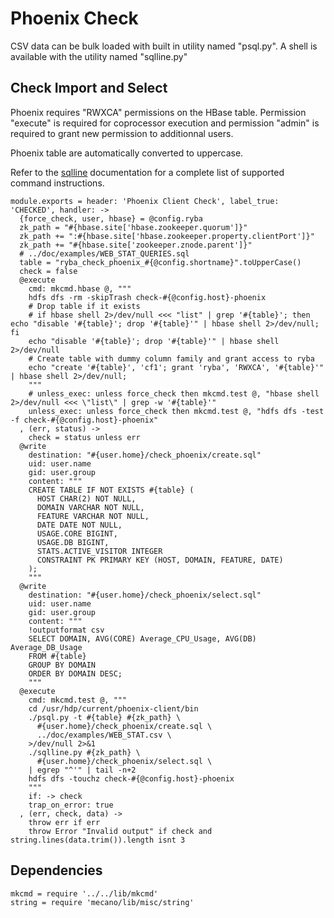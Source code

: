 
# Phoenix Check

CSV data can be bulk loaded with built in utility named "psql.py". A shell is
available with the utility named "sqlline.py"

## Check Import and Select

Phoenix requires "RWXCA" permissions on the HBase table. Permission "execute" is
required for coprocessor execution and permission "admin" is required to grant
new permission to additionnal users.

Phoenix table are automatically converted to uppercase.

Refer to the [sqlline] documentation for a complete list of supported command
instructions.

    module.exports = header: 'Phoenix Client Check', label_true: 'CHECKED', handler: ->
      {force_check, user, hbase} = @config.ryba
      zk_path = "#{hbase.site['hbase.zookeeper.quorum']}"
      zk_path += ":#{hbase.site['hbase.zookeeper.property.clientPort']}"
      zk_path += "#{hbase.site['zookeeper.znode.parent']}"
      # ../doc/examples/WEB_STAT_QUERIES.sql
      table = "ryba_check_phoenix_#{@config.shortname}".toUpperCase()
      check = false
      @execute
        cmd: mkcmd.hbase @, """
        hdfs dfs -rm -skipTrash check-#{@config.host}-phoenix
        # Drop table if it exists
        # if hbase shell 2>/dev/null <<< "list" | grep '#{table}'; then echo "disable '#{table}'; drop '#{table}'" | hbase shell 2>/dev/null; fi
        echo "disable '#{table}'; drop '#{table}'" | hbase shell 2>/dev/null
        # Create table with dummy column family and grant access to ryba
        echo "create '#{table}', 'cf1'; grant 'ryba', 'RWXCA', '#{table}'" | hbase shell 2>/dev/null;
        """
        # unless_exec: unless force_check then mkcmd.test @, "hbase shell 2>/dev/null <<< \"list\" | grep -w '#{table}'"
        unless_exec: unless force_check then mkcmd.test @, "hdfs dfs -test -f check-#{@config.host}-phoenix"
      , (err, status) ->
        check = status unless err
      @write
        destination: "#{user.home}/check_phoenix/create.sql"
        uid: user.name
        gid: user.group
        content: """
        CREATE TABLE IF NOT EXISTS #{table} (
          HOST CHAR(2) NOT NULL,
          DOMAIN VARCHAR NOT NULL,
          FEATURE VARCHAR NOT NULL,
          DATE DATE NOT NULL,
          USAGE.CORE BIGINT,
          USAGE.DB BIGINT,
          STATS.ACTIVE_VISITOR INTEGER
          CONSTRAINT PK PRIMARY KEY (HOST, DOMAIN, FEATURE, DATE)
        );
        """
      @write
        destination: "#{user.home}/check_phoenix/select.sql"
        uid: user.name
        gid: user.group
        content: """
        !outputformat csv
        SELECT DOMAIN, AVG(CORE) Average_CPU_Usage, AVG(DB) Average_DB_Usage 
        FROM #{table} 
        GROUP BY DOMAIN 
        ORDER BY DOMAIN DESC;
        """
      @execute
        cmd: mkcmd.test @, """
        cd /usr/hdp/current/phoenix-client/bin
        ./psql.py -t #{table} #{zk_path} \
          #{user.home}/check_phoenix/create.sql \
          ../doc/examples/WEB_STAT.csv \
        >/dev/null 2>&1
        ./sqlline.py #{zk_path} \
          #{user.home}/check_phoenix/select.sql \
        | egrep "^'" | tail -n+2
        hdfs dfs -touchz check-#{@config.host}-phoenix
        """
        if: -> check
        trap_on_error: true
      , (err, check, data) ->
        throw err if err
        throw Error "Invalid output" if check and string.lines(data.trim()).length isnt 3

## Dependencies

    mkcmd = require '../../lib/mkcmd'
    string = require 'mecano/lib/misc/string'

[sqlline]: http://sqlline.sourceforge.net/#commands
